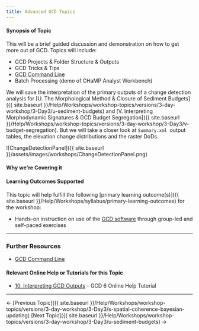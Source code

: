 ```yaml
---
title: Advanced GCD Topics
---
```


#### Synopsis of Topic

This will be a brief guided discussion and demonstration on how to get more out of GCD. Topics will include:

- GCD Projects & Folder Structure & Outputs
- GCD Tricks & Tips
- [GCD Command Line](http://etalweb.joewheaton.org/etal_workshops/GCD/2015_USU/T_GCD_CommandLine.pdf)
- Batch Processing (demo of CHaMP Analyst Workbench)

We will save the interpretation of the primary outputs of a change detection analysis for [U. The Morphological Method & Closure of Sediment Budgets]({{ site.baseurl }}/Help/Workshops/workshop-topics/versions/3-day-workshop/3-Day3/u-sediment-budgets) and [V. Interpreting Morphodynamic Signatures & GCD Budget Segregation]({{ site.baseurl }}/Help/Workshops/workshop-topics/versions/3-day-workshop/3-Day3/v-budget-segregation). But we will take a closer look at `Summary.xml `output tables, the elevation change distributions and the raster DoDs.

![ChangeDetectionPanel]({{ site.baseurl }}/assets/images/workshops/ChangeDetectionPanel.png)

#### Why we're Covering it

#### Learning Outcomes Supported

This topic will help fulfill the following [primary learning outcome(s)]({{ site.baseurl }}/Help/Workshops/syllabus/primary-learning-outcomes) for the workshop:

- Hands-on instruction on use of the [GCD software](http://www.joewheaton.org/Home/research/software/GCD) through group-led and self-paced exercises

------

### Further Resources

- [GCD Command Line](http://gcd.joewheaton.org/downloads)

#### Relevant Online Help or Tutorials for this Topic

- [10. Interpreting GCD Outputs](http://gcd6help.joewheaton.org/tutorials--how-to/x-interpreting-gcd-outputs) - GCD 6 Online Help Tutorial

------

← [Previous Topic]({{ site.baseurl }}/Help/Workshops/workshop-topics/versions/3-day-workshop/3-Day3/s-spatial-coherence-bayesian-updating)            [Next Topic]({{ site.baseurl }}/Help/Workshops/workshop-topics/versions/3-day-workshop/3-Day3/u-sediment-budgets) →